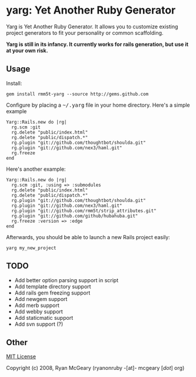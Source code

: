 # yarg: Yet Another Ruby Generator

Yarg is Yet Another Ruby Generator.  It allows you to customize existing project
generators to fit your personality or common scaffolding.

**Yarg is still in its infancy.  It currently works for rails generation, but use it at your own risk.**

## Usage

Install:

    gem install rmm5t-yarg --source http://gems.github.com

Configure by placing a <tt>~/.yarg</tt> file in your home directory.  Here's a simple example

    Yarg::Rails.new do |rg|
      rg.scm :git
      rg.delete "public/index.html"
      rg.delete "public/dispatch.*"
      rg.plugin "git://github.com/thoughtbot/shoulda.git"
      rg.plugin "git://github.com/nex3/haml.git"
      rg.freeze
    end

Here's another example:

    Yarg::Rails.new do |rg|
      rg.scm :git, :using => :submodules
      rg.delete "public/index.html"
      rg.delete "public/dispatch.*"
      rg.plugin "git://github.com/thoughtbot/shoulda.git"
      rg.plugin "git://github.com/nex3/haml.git"
      rg.plugin "git://github.com/rmm5t/strip_attributes.git"
      rg.plugin "git://github.com/github/hubahuba.git"
      rg.freeze :version => :edge
    end

Afterwards, you should be able to launch a new Rails project easily:

    yarg my_new_project

## TODO

* Add better option parsing support in script
* Add template directory support
* Add rails gem freezing support
* Add newgem support
* Add merb support
* Add webby support
* Add staticmatic support
* Add svn support (?)

## Other

[MIT License](http://www.opensource.org/licenses/mit-license.php)

Copyright (c) 2008, Ryan McGeary (ryanonruby -[at]- mcgeary [*dot*] org)
